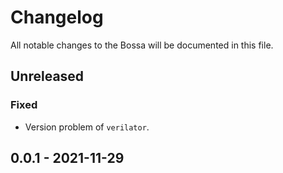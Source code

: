 # Changelog

All notable changes to the Bossa will be documented in this file.

## Unreleased

### Fixed

* Version problem of `verilator`.

## 0.0.1 - 2021-11-29
